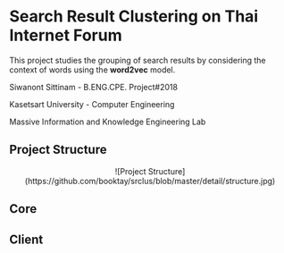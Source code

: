 # Search Result Clustering on Thai Internet Forum

This project studies the grouping of search results by considering the context of words using the **word2vec** model.

Siwanont Sittinam - B.ENG.CPE. Project#2018

Kasetsart University - Computer Engineering

Massive Information and Knowledge Engineering Lab

## Project Structure

<center>![Project Structure](https://github.com/booktay/srclus/blob/master/detail/structure.jpg)</center>

## Core

## Client